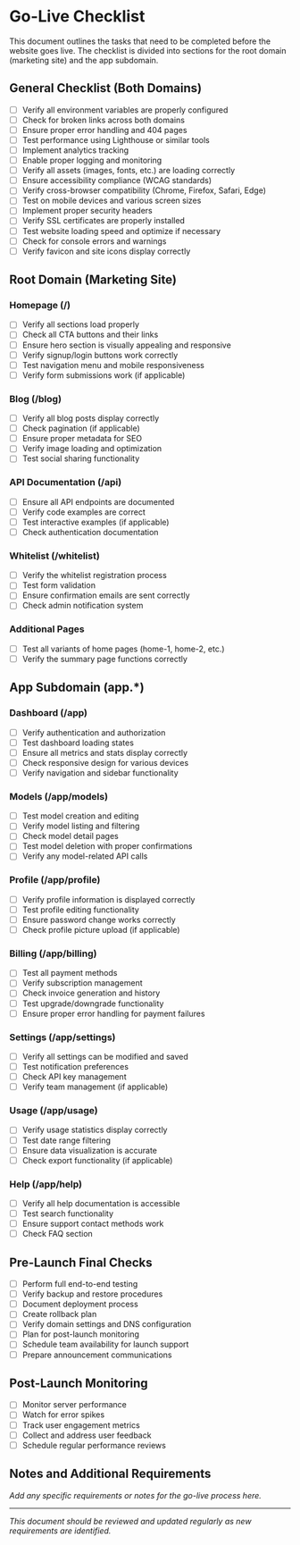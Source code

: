 # Go-Live Checklist

This document outlines the tasks that need to be completed before the website goes live. The checklist is divided into sections for the root domain (marketing site) and the app subdomain.

## General Checklist (Both Domains)

- [ ] Verify all environment variables are properly configured
- [ ] Check for broken links across both domains
- [ ] Ensure proper error handling and 404 pages
- [ ] Test performance using Lighthouse or similar tools
- [ ] Implement analytics tracking
- [ ] Enable proper logging and monitoring
- [ ] Verify all assets (images, fonts, etc.) are loading correctly
- [ ] Ensure accessibility compliance (WCAG standards)
- [ ] Verify cross-browser compatibility (Chrome, Firefox, Safari, Edge)
- [ ] Test on mobile devices and various screen sizes
- [ ] Implement proper security headers
- [ ] Verify SSL certificates are properly installed
- [ ] Test website loading speed and optimize if necessary
- [ ] Check for console errors and warnings
- [ ] Verify favicon and site icons display correctly

## Root Domain (Marketing Site)

### Homepage (/)
- [ ] Verify all sections load properly
- [ ] Check all CTA buttons and their links
- [ ] Ensure hero section is visually appealing and responsive
- [ ] Verify signup/login buttons work correctly
- [ ] Test navigation menu and mobile responsiveness
- [ ] Verify form submissions work (if applicable)

### Blog (/blog)
- [ ] Verify all blog posts display correctly
- [ ] Check pagination (if applicable)
- [ ] Ensure proper metadata for SEO
- [ ] Verify image loading and optimization
- [ ] Test social sharing functionality

### API Documentation (/api)
- [ ] Ensure all API endpoints are documented
- [ ] Verify code examples are correct
- [ ] Test interactive examples (if applicable)
- [ ] Check authentication documentation

### Whitelist (/whitelist)
- [ ] Verify the whitelist registration process
- [ ] Test form validation
- [ ] Ensure confirmation emails are sent correctly
- [ ] Check admin notification system

### Additional Pages
- [ ] Test all variants of home pages (home-1, home-2, etc.)
- [ ] Verify the summary page functions correctly

## App Subdomain (app.*)

### Dashboard (/app)
- [ ] Verify authentication and authorization
- [ ] Test dashboard loading states
- [ ] Ensure all metrics and stats display correctly
- [ ] Check responsive design for various devices
- [ ] Verify navigation and sidebar functionality

### Models (/app/models)
- [ ] Test model creation and editing
- [ ] Verify model listing and filtering
- [ ] Check model detail pages
- [ ] Test model deletion with proper confirmations
- [ ] Verify any model-related API calls

### Profile (/app/profile)
- [ ] Verify profile information is displayed correctly
- [ ] Test profile editing functionality
- [ ] Ensure password change works correctly
- [ ] Check profile picture upload (if applicable)

### Billing (/app/billing)
- [ ] Test all payment methods
- [ ] Verify subscription management
- [ ] Check invoice generation and history
- [ ] Test upgrade/downgrade functionality
- [ ] Ensure proper error handling for payment failures

### Settings (/app/settings)
- [ ] Verify all settings can be modified and saved
- [ ] Test notification preferences
- [ ] Check API key management
- [ ] Verify team management (if applicable)

### Usage (/app/usage)
- [ ] Verify usage statistics display correctly
- [ ] Test date range filtering
- [ ] Ensure data visualization is accurate
- [ ] Check export functionality (if applicable)

### Help (/app/help)
- [ ] Verify all help documentation is accessible
- [ ] Test search functionality
- [ ] Ensure support contact methods work
- [ ] Check FAQ section

## Pre-Launch Final Checks

- [ ] Perform full end-to-end testing
- [ ] Verify backup and restore procedures
- [ ] Document deployment process
- [ ] Create rollback plan
- [ ] Verify domain settings and DNS configuration
- [ ] Plan for post-launch monitoring
- [ ] Schedule team availability for launch support
- [ ] Prepare announcement communications

## Post-Launch Monitoring

- [ ] Monitor server performance
- [ ] Watch for error spikes
- [ ] Track user engagement metrics
- [ ] Collect and address user feedback
- [ ] Schedule regular performance reviews

## Notes and Additional Requirements

*Add any specific requirements or notes for the go-live process here.*

---

*This document should be reviewed and updated regularly as new requirements are identified.* 